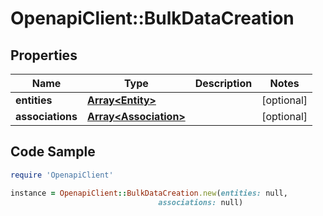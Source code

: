 # OpenapiClient::BulkDataCreation

## Properties

Name | Type | Description | Notes
------------ | ------------- | ------------- | -------------
**entities** | [**Array&lt;Entity&gt;**](Entity.md) |  | [optional] 
**associations** | [**Array&lt;Association&gt;**](Association.md) |  | [optional] 

## Code Sample

```ruby
require 'OpenapiClient'

instance = OpenapiClient::BulkDataCreation.new(entities: null,
                                 associations: null)
```


